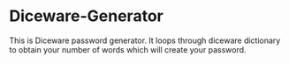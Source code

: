 # Diceware-Generator
This is Diceware password generator. It loops through diceware dictionary to obtain your number of words which will create your password.
